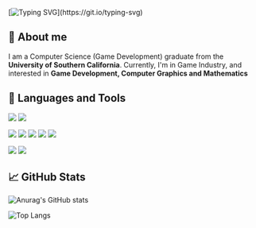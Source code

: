 <!---
Edenlia/Edenlia is a ✨ special ✨ repository because its `README.md` (this file) appears on your GitHub profile.
You can click the Preview link to take a look at your changes.
--->
[![Typing SVG](https://readme-typing-svg.demolab.com?font=Lobster&size=70&duration=3000&pause=1000&color=A2B1BC&background=2B2B2B&center=true&vCenter=true&width=1000&height=150&lines=Hey+there!+%F0%9F%91%8B;I+am+Edenlia.)](https://git.io/typing-svg)
## 👀 About me
I am a Computer Science (Game Development) graduate from the **University of Southern California**. Currently, I'm in Game Industry, and interested in **Game Development, Computer Graphics and Mathematics**

## 🔧 Languages and Tools
<a href="#"><img src="https://img.shields.io/badge/-Unreal%20Engine-313131?style=for-the-badge&logo=unreal-engine&logoColor=white"></a>
<a href="#"><img src="https://img.shields.io/badge/Unity-100000?style=for-the-badge&logo=unity&logoColor=white"></a>

<a href="#"><img src="https://img.shields.io/badge/C%2B%2B-00599C?style=for-the-badge&logo=c%2B%2B&logoColor=white"></a>
<a href="#"><img src="https://img.shields.io/badge/C%23-239120?style=for-the-badge&logo=c-sharp&logoColor=white"></a>
<a href="#"><img src="https://img.shields.io/badge/.NET-512BD4?style=for-the-badge&logo=dotnet&logoColor=white"></a>
<a href="#"><img src="https://img.shields.io/badge/lua-%232C2D72.svg?style=for-the-badge&logo=lua&logoColor=white"></a>
<a href="#"><img src="https://img.shields.io/badge/Python-FFD43B?style=for-the-badge&logo=python&logoColor=blue"></a>

<a href="#"><img src="https://img.shields.io/badge/GIT-E44C30?style=for-the-badge&logo=git&logoColor=white"></a>
<a href="#"><img src="https://img.shields.io/badge/-PERFORCE%20HELIX-00AEEF?style=for-the-badge&logo=Perforce&logoColor=white"></a>

## 📈 GitHub Stats
![Anurag's GitHub stats](https://github-readme-stats.vercel.app/api?username=Edenlia&theme=github_dark)

![Top Langs](https://github-readme-stats.vercel.app/api/top-langs/?username=Edenlia&layout=compact&theme=github_dark)
